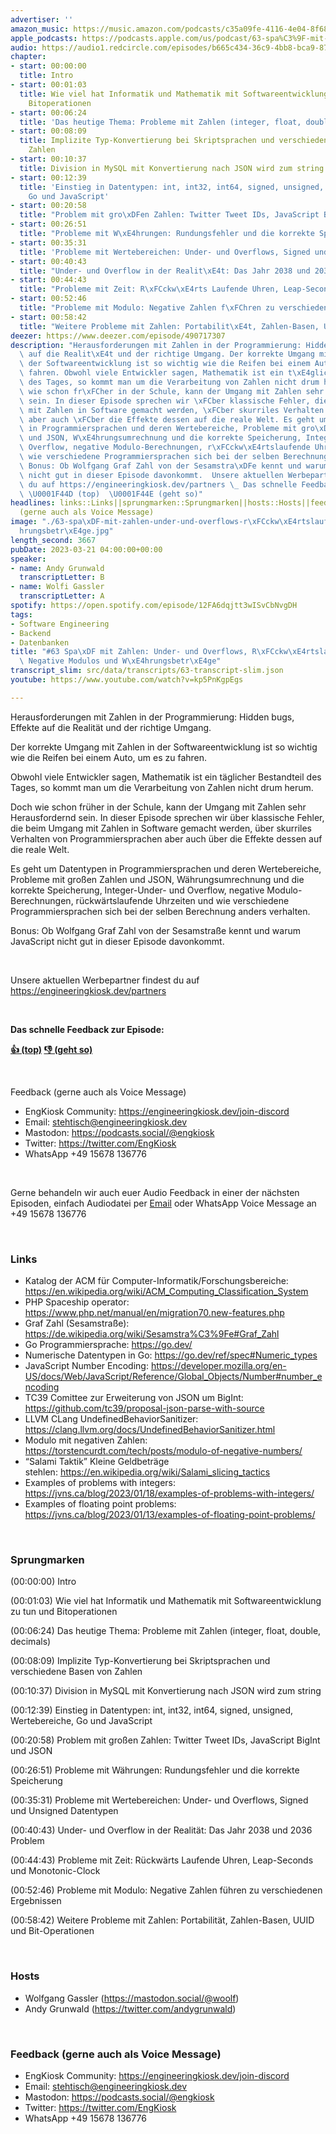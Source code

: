 ```yaml
---
advertiser: ''
amazon_music: https://music.amazon.com/podcasts/c35a09fe-4116-4e04-8f68-77d61b112e46/episodes/8edb268d-795b-44f3-a2c5-7807b1407916/engineering-kiosk-63-spa%C3%9F-mit-zahlen-under--und-overflows-r%C3%BCckw%C3%A4rtslaufende-zeit-negative-modulos-und-w%C3%A4hrungsbetr%C3%A4ge
apple_podcasts: https://podcasts.apple.com/us/podcast/63-spa%C3%9F-mit-zahlen-under-und-overflows-r%C3%BCckw%C3%A4rtslaufende/id1603082924?i=1000605102917&uo=4
audio: https://audio1.redcircle.com/episodes/b665c434-36c9-4bb8-bca9-87424d1a8779/stream.mp3
chapter:
- start: 00:00:00
  title: Intro
- start: 00:01:03
  title: Wie viel hat Informatik und Mathematik mit Softwareentwicklung zu tun und
    Bitoperationen
- start: 00:06:24
  title: 'Das heutige Thema: Probleme mit Zahlen (integer, float, double, decimals)'
- start: 00:08:09
  title: Implizite Typ-Konvertierung bei Skriptsprachen und verschiedene Basen von
    Zahlen
- start: 00:10:37
  title: Division in MySQL mit Konvertierung nach JSON wird zum string
- start: 00:12:39
  title: 'Einstieg in Datentypen: int, int32, int64, signed, unsigned, Wertebereiche,
    Go und JavaScript'
- start: 00:20:58
  title: "Problem mit gro\xDFen Zahlen: Twitter Tweet IDs, JavaScript BigInt und JSON"
- start: 00:26:51
  title: "Probleme mit W\xE4hrungen: Rundungsfehler und die korrekte Speicherung"
- start: 00:35:31
  title: 'Probleme mit Wertebereichen: Under- und Overflows, Signed und Unsigned Datentypen'
- start: 00:40:43
  title: "Under- und Overflow in der Realit\xE4t: Das Jahr 2038 und 2036 Problem"
- start: 00:44:43
  title: "Probleme mit Zeit: R\xFCckw\xE4rts Laufende Uhren, Leap-Seconds und Monotonic-Clock"
- start: 00:52:46
  title: "Probleme mit Modulo: Negative Zahlen f\xFChren zu verschiedenen Ergebnissen"
- start: 00:58:42
  title: "Weitere Probleme mit Zahlen: Portabilit\xE4t, Zahlen-Basen, UUID und Bit-Operationen"
deezer: https://www.deezer.com/episode/490717307
description: "Herausforderungen mit Zahlen in der Programmierung: Hidden bugs, Effekte\
  \ auf die Realit\xE4t und der richtige Umgang. Der korrekte Umgang mit Zahlen in\
  \ der Softwareentwicklung ist so wichtig wie die Reifen bei einem Auto, um es zu\
  \ fahren. Obwohl viele Entwickler sagen, Mathematik ist ein t\xE4glicher Bestandteil\
  \ des Tages, so kommt man um die Verarbeitung von Zahlen nicht drum herum. Doch\
  \ wie schon fr\xFCher in der Schule, kann der Umgang mit Zahlen sehr Herausfordernd\
  \ sein. In dieser Episode sprechen wir \xFCber klassische Fehler, die beim Umgang\
  \ mit Zahlen in Software gemacht werden, \xFCber skurriles Verhalten von Programmiersprachen\
  \ aber auch \xFCber die Effekte dessen auf die reale Welt. Es geht um Datentypen\
  \ in Programmiersprachen und deren Wertebereiche, Probleme mit gro\xDFen Zahlen\
  \ und JSON, W\xE4hrungsumrechnung und die korrekte Speicherung, Integer-Under- und\
  \ Overflow, negative Modulo-Berechnungen, r\xFCckw\xE4rtslaufende Uhrzeiten und\
  \ wie verschiedene Programmiersprachen sich bei der selben Berechnung anders verhalten.\
  \ Bonus: Ob Wolfgang Graf Zahl von der Sesamstra\xDFe kennt und warum JavaScript\
  \ nicht gut in dieser Episode davonkommt.  Unsere aktuellen Werbepartner findest\
  \ du auf https://engineeringkiosk.dev/partners \_ Das schnelle Feedback zur Episode:\
  \ \U0001F44D (top)  \U0001F44E (geht so)"
headlines: links::Links||sprungmarken::Sprungmarken||hosts::Hosts||feedback-gerne-auch-als-voice-message::Feedback
  (gerne auch als Voice Message)
image: "./63-spa\xDF-mit-zahlen-under-und-overflows-r\xFCckw\xE4rtslaufende-zeit-negative-modulos-und-w\xE4\
  hrungsbetr\xE4ge.jpg"
length_second: 3667
pubDate: 2023-03-21 04:00:00+00:00
speaker:
- name: Andy Grunwald
  transcriptLetter: B
- name: Wolfi Gassler
  transcriptLetter: A
spotify: https://open.spotify.com/episode/12FA6dqjtt3wISvCbNvgDH
tags:
- Software Engineering
- Backend
- Datenbanken
title: "#63 Spa\xDF mit Zahlen: Under- und Overflows, R\xFCckw\xE4rtslaufende Zeit,\
  \ Negative Modulos und W\xE4hrungsbetr\xE4ge"
transcript_slim: src/data/transcripts/63-transcript-slim.json
youtube: https://www.youtube.com/watch?v=kp5PnKgpEgs

---
```

<p>Herausforderungen mit Zahlen in der Programmierung: Hidden bugs, Effekte auf die Realität und der richtige Umgang.</p><p>Der korrekte Umgang mit Zahlen in der Softwareentwicklung ist so wichtig wie die Reifen bei einem Auto, um es zu fahren.</p><p>Obwohl viele Entwickler sagen, Mathematik ist ein täglicher Bestandteil des Tages, so kommt man um die Verarbeitung von Zahlen nicht drum herum.</p><p>Doch wie schon früher in der Schule, kann der Umgang mit Zahlen sehr Herausfordernd sein. In dieser Episode sprechen wir über klassische Fehler, die beim Umgang mit Zahlen in Software gemacht werden, über skurriles Verhalten von Programmiersprachen aber auch über die Effekte dessen auf die reale Welt.</p><p>Es geht um Datentypen in Programmiersprachen und deren Wertebereiche, Probleme mit großen Zahlen und JSON, Währungsumrechnung und die korrekte Speicherung, Integer-Under- und Overflow, negative Modulo-Berechnungen, rückwärtslaufende Uhrzeiten und wie verschiedene Programmiersprachen sich bei der selben Berechnung anders verhalten.</p><p>Bonus: Ob Wolfgang Graf Zahl von der Sesamstraße kennt und warum JavaScript nicht gut in dieser Episode davonkommt.</p><p><br></p><p>Unsere aktuellen Werbepartner findest du auf <a href="https://engineeringkiosk.dev/partners">https://engineeringkiosk.dev/partners</a></p><p> </p><p><strong>Das schnelle Feedback zur Episode:</strong></p><p><a href="https://api.openpodcast.dev/feedback/63/upvote" rel="nofollow"><strong>👍 (top)</strong></a><strong>  </strong><a href="https://api.openpodcast.dev/feedback/63/downvote" rel="nofollow"><strong>👎 (geht so)</strong></a></p><p><br></p><p>Feedback (gerne auch als Voice Message)</p><ul><li>EngKiosk Community: <a href="https://engineeringkiosk.dev/join-discord">https://engineeringkiosk.dev/join-discord</a> </li><li>Email: <a href="mailto:stehtisch@engineeringkiosk.dev" rel="nofollow">stehtisch@engineeringkiosk.dev</a></li><li>Mastodon: <a href="https://podcasts.social/@engkiosk" rel="nofollow">https://podcasts.social/@engkiosk</a></li><li>Twitter: <a href="https://twitter.com/EngKiosk" rel="nofollow">https://twitter.com/EngKiosk</a></li><li>WhatsApp +49 15678 136776</li></ul><p><br></p><p>Gerne behandeln wir auch euer Audio Feedback in einer der nächsten Episoden, einfach Audiodatei per <a href="https://engineeringkiosk.dev/kontakt/">Email</a> oder WhatsApp Voice Message an +49 15678 136776</p><p><br></p><h3 id="links">Links</h3><ul><li>Katalog der ACM für Computer-Informatik/Forschungsbereiche: <a href="https://en.wikipedia.org/wiki/ACM_Computing_Classification_System" rel="nofollow">https://en.wikipedia.org/wiki/ACM_Computing_Classification_System</a> </li><li>PHP Spaceship operator: <a href="https://www.php.net/manual/en/migration70.new-features.php" rel="nofollow">https://www.php.net/manual/en/migration70.new-features.php</a></li><li>Graf Zahl (Sesamstraße): <a href="https://de.wikipedia.org/wiki/Sesamstra%C3%9Fe#Graf_Zahl" rel="nofollow">https://de.wikipedia.org/wiki/Sesamstra%C3%9Fe#Graf_Zahl</a></li><li>Go Programmiersprache: <a href="https://go.dev/" rel="nofollow">https://go.dev/</a></li><li>Numerische Datentypen in Go: <a href="https://go.dev/ref/spec#Numeric_types" rel="nofollow">https://go.dev/ref/spec#Numeric_types</a></li><li>JavaScript Number Encoding: <a href="https://developer.mozilla.org/en-US/docs/Web/JavaScript/Reference/Global_Objects/Number#number_encoding" rel="nofollow">https://developer.mozilla.org/en-US/docs/Web/JavaScript/Reference/Global_Objects/Number#number_encoding</a></li><li>TC39 Comittee zur Erweiterung von JSON um BigInt: <a href="https://github.com/tc39/proposal-json-parse-with-source" rel="nofollow">https://github.com/tc39/proposal-json-parse-with-source</a></li><li>LLVM CLang UndefinedBehaviorSanitizer: <a href="https://clang.llvm.org/docs/UndefinedBehaviorSanitizer.html" rel="nofollow">https://clang.llvm.org/docs/UndefinedBehaviorSanitizer.html</a></li><li>Modulo mit negativen Zahlen: <a href="https://torstencurdt.com/tech/posts/modulo-of-negative-numbers/" rel="nofollow">https://torstencurdt.com/tech/posts/modulo-of-negative-numbers/</a></li><li>“Salami Taktik” Kleine Geldbeträge stehlen: <a href="https://en.wikipedia.org/wiki/Salami_slicing_tactics" rel="nofollow">https://en.wikipedia.org/wiki/Salami_slicing_tactics</a> </li><li>Examples of problems with integers: <a href="https://jvns.ca/blog/2023/01/18/examples-of-problems-with-integers/" rel="nofollow">https://jvns.ca/blog/2023/01/18/examples-of-problems-with-integers/</a></li><li>Examples of floating point problems: <a href="https://jvns.ca/blog/2023/01/13/examples-of-floating-point-problems/" rel="nofollow">https://jvns.ca/blog/2023/01/13/examples-of-floating-point-problems/</a></li></ul><p><br></p><h3 id="sprungmarken">Sprungmarken</h3><p>(00:00:00) Intro</p><p>(00:01:03) Wie viel hat Informatik und Mathematik mit Softwareentwicklung zu tun und Bitoperationen</p><p>(00:06:24) Das heutige Thema: Probleme mit Zahlen (integer, float, double, decimals)</p><p>(00:08:09) Implizite Typ-Konvertierung bei Skriptsprachen und verschiedene Basen von Zahlen</p><p>(00:10:37) Division in MySQL mit Konvertierung nach JSON wird zum string</p><p>(00:12:39) Einstieg in Datentypen: int, int32, int64, signed, unsigned, Wertebereiche, Go und JavaScript</p><p>(00:20:58) Problem mit großen Zahlen: Twitter Tweet IDs, JavaScript BigInt und JSON</p><p>(00:26:51) Probleme mit Währungen: Rundungsfehler und die korrekte Speicherung</p><p>(00:35:31) Probleme mit Wertebereichen: Under- und Overflows, Signed und Unsigned Datentypen</p><p>(00:40:43) Under- und Overflow in der Realität: Das Jahr 2038 und 2036 Problem</p><p>(00:44:43) Probleme mit Zeit: Rückwärts Laufende Uhren, Leap-Seconds und Monotonic-Clock</p><p>(00:52:46) Probleme mit Modulo: Negative Zahlen führen zu verschiedenen Ergebnissen</p><p>(00:58:42) Weitere Probleme mit Zahlen: Portabilität, Zahlen-Basen, UUID und Bit-Operationen</p><p><br></p><h3 id="hosts">Hosts</h3><ul><li>Wolfgang Gassler (<a href="https://mastodon.social/@woolf" rel="nofollow">https://mastodon.social/@woolf</a>)</li><li>Andy Grunwald (<a href="https://twitter.com/andygrunwald" rel="nofollow">https://twitter.com/andygrunwald</a>)</li></ul><p><br></p><h3 id="feedback-gerne-auch-als-voice-message">Feedback (gerne auch als Voice Message)</h3><ul><li>EngKiosk Community: <a href="https://engineeringkiosk.dev/join-discord">https://engineeringkiosk.dev/join-discord</a> </li><li>Email: <a href="mailto:stehtisch@engineeringkiosk.dev" rel="nofollow">stehtisch@engineeringkiosk.dev</a></li><li>Mastodon: <a href="https://podcasts.social/@engkiosk" rel="nofollow">https://podcasts.social/@engkiosk</a></li><li>Twitter: <a href="https://twitter.com/EngKiosk" rel="nofollow">https://twitter.com/EngKiosk</a></li><li>WhatsApp +49 15678 136776</li></ul>